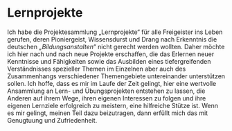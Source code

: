 # Lernprojekte

Ich habe die Projektesammlung „Lernprojekte“ für alle Freigeister ins Leben gerufen, deren Pioniergeist, Wissensdurst und Drang nach Erkenntnis die deutschen _„Bildungsanstalten“_ nicht gerecht werden wollten. Daher möchte ich hier nach und nach neue Projekte erschaffen, die das Erlernen neuer Kenntnisse und Fähigkeiten sowie das Ausbilden eines tiefergreifenden Verständnisses spezieller Themen im Einzelnen aber auch des Zusammenhangs verschiedener Themengebiete untereinander unterstützen sollen. Ich hoffe, dass es mir im Laufe der Zeit gelingt, hier eine wertvolle Ansammlung an Lern- und Übungsprojekten entstehen zu lassen, die Anderen auf ihrem Wege, ihren eigenen Interessen zu folgen und ihre eigenen Lernziele erfolgreich zu meistern, eine hilfreiche Stütze ist. Wenn es mir gelingt, meinen Teil dazu beizutragen, dann erfüllt mich das mit Genugtuung und Zufriedenheit.
<!--
**lernprojekte/lernprojekte** is a ✨ _special_ ✨ repository because its `README.md` (this file) appears on your GitHub profile.

Here are some ideas to get you started:

- 👋
- 🔭 I’m currently working on ...
- 🌱 I’m currently learning ...
- 👯 I’m looking to collaborate on ...
- 🤔 I’m looking for help with ...
- 💬 Ask me about ...
- 📫 How to reach me: ...
- 😄 Pronouns: ...
- ⚡ Fun fact: ...

-->
